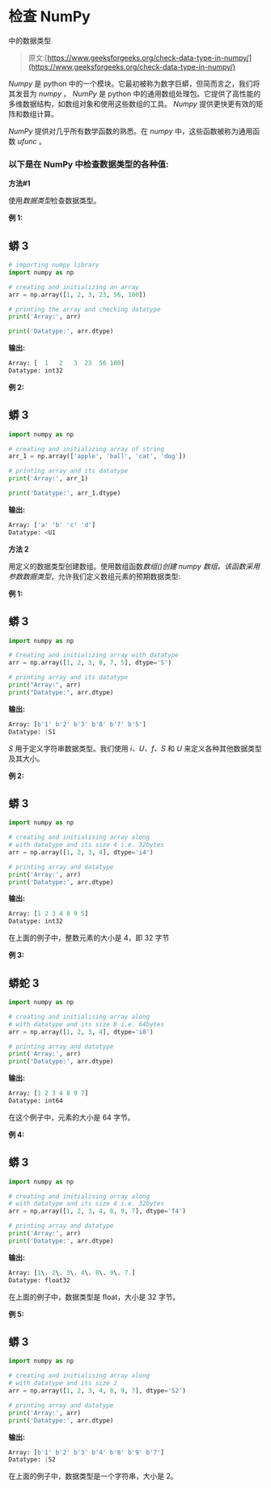 # 检查 NumPy

中的数据类型

> 原文:[https://www.geeksforgeeks.org/check-data-type-in-numpy/](https://www.geeksforgeeks.org/check-data-type-in-numpy/)

*Numpy* 是 python 中的一个模块。它最初被称为数字巨蟒，但简而言之，我们将其发音为 *numpy* 。 *NumPy* 是 python 中的通用数组处理包。它提供了高性能的多维数据结构，如数组对象和使用这些数组的工具。 *Numpy* 提供更快更有效的矩阵和数组计算。

*NumPy* 提供对几乎所有数学函数的熟悉。在 *numpy* 中，这些函数被称为通用函数 *ufunc* 。

### 以下是在 NumPy 中检查数据类型的各种值:

**方法#1**

使用*数据类型*检查数据类型。

**例 1:**

## 蟒 3

```py
# importing numpy library
import numpy as np

# creating and initializing an array
arr = np.array([1, 2, 3, 23, 56, 100])

# printing the array and checking datatype
print('Array:', arr)

print('Datatype:', arr.dtype)
```

**输出:**

```py
Array: [  1   2   3  23  56 100]
Datatype: int32
```

**例 2:**

## 蟒 3

```py
import numpy as np

# creating and initializing array of string
arr_1 = np.array(['apple', 'ball', 'cat', 'dog'])

# printing array and its datatype
print('Array:', arr_1)

print('Datatype:', arr_1.dtype)
```

**输出:**

```py
Array: ['a' 'b' 'c' 'd']
Datatype: <U1
```

**方法 2**

用定义的数据类型创建数组。使用数组函数*数组()*创建 *numpy* 数组。该函数采用参数*数据类型*，允许我们定义数组元素的预期数据类型:

**例 1:**

## 蟒 3

```py
import numpy as np

# Creating and initializing array with datatype
arr = np.array([1, 2, 3, 8, 7, 5], dtype='S')

# printing array and its datatype
print("Array:", arr)
print("Datatype:", arr.dtype)
```

**输出:**

```py
Array: [b'1' b'2' b'3' b'8' b'7' b'5']
Datatype: |S1
```

*S* 用于定义字符串数据类型。我们使用 *i、U、f、S* 和 *U* 来定义各种其他数据类型及其大小。

**例 2:**

## 蟒 3

```py
import numpy as np

# creating and initialising array along
# with datatype and its size 4 i.e. 32bytes
arr = np.array([1, 2, 3, 4], dtype='i4')

# printing array and datatype
print('Array:', arr)
print('Datatype:', arr.dtype)
```

**输出:**

```py
Array: [1 2 3 4 8 9 5]
Datatype: int32
```

在上面的例子中，整数元素的大小是 4，即 32 字节

**例 3:**

## 蟒蛇 3

```py
import numpy as np

# creating and initialising array along
# with datatype and its size 8 i.e. 64bytes
arr = np.array([1, 2, 3, 4], dtype='i8')

# printing array and datatype
print('Array:', arr)
print('Datatype:', arr.dtype)
```

**输出:**

```py
Array: [1 2 3 4 8 9 7]
Datatype: int64
```

在这个例子中，元素的大小是 64 字节。

**例 4:**

## 蟒 3

```py
import numpy as np

# creating and initialising array along
# with datatype and its size 4 i.e. 32bytes
arr = np.array([1, 2, 3, 4, 8, 9, 7], dtype='f4')

# printing array and datatype
print('Array:', arr)
print('Datatype:', arr.dtype)
```

**输出:**

```py
Array: [1\. 2\. 3\. 4\. 8\. 9\. 7.]
Datatype: float32
```

在上面的例子中，数据类型是 float，大小是 32 字节。

**例 5:**

## 蟒 3

```py
import numpy as np

# creating and initialising array along
# with datatype and its size 2
arr = np.array([1, 2, 3, 4, 8, 9, 7], dtype='S2')

# printing array and datatype
print('Array:', arr)
print('Datatype:', arr.dtype)
```

**输出:**

```py
Array: [b'1' b'2' b'3' b'4' b'8' b'9' b'7']
Datatype: |S2
```

在上面的例子中，数据类型是一个字符串，大小是 2。